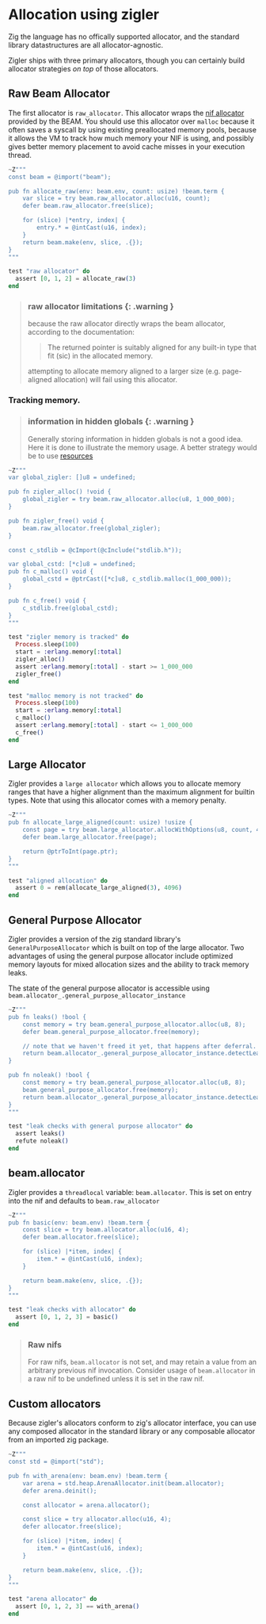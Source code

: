 # Allocation using zigler

Zig the language has no offically supported allocator, and the standard library
datastructures are all allocator-agnostic.  

Zigler ships with three primary allocators, though you can certainly build
allocator strategies *on top* of those allocators.

## Raw Beam Allocator

The first allocator is `raw_allocator`.  This allocator wraps the 
[nif allocator](https://www.erlang.org/doc/man/erl_nif.html#enif_alloc) 
provided by the BEAM.  You should use this allocator over `malloc` because it
often saves a syscall by using existing preallocated memory pools, because
it allows the VM to track how much memory your NIF is using, and possibly
gives better memory placement to avoid cache misses in your execution
thread.

```elixir
~Z"""
const beam = @import("beam");

pub fn allocate_raw(env: beam.env, count: usize) !beam.term {
    var slice = try beam.raw_allocator.alloc(u16, count);
    defer beam.raw_allocator.free(slice);

    for (slice) |*entry, index| {
        entry.* = @intCast(u16, index);
    }
    return beam.make(env, slice, .{});
}
"""

test "raw allocator" do
  assert [0, 1, 2] = allocate_raw(3)
end
```

> ### raw allocator limitations {: .warning }
>
> because the raw allocator directly wraps the beam allocator, according to
> the documentation:
>
> > The returned pointer is suitably aligned for any built-in type that 
> > fit (sic) in the allocated memory.
>
> attempting to allocate memory aligned to a larger size (e.g. page-aligned 
> allocation) will fail using this allocator.

### Tracking memory.

> ### information in hidden globals {: .warning }
>
> Generally storing information in hidden globals is not a good idea.  Here
> it is done to illustrate the memory usage.  A better strategy would be to
> use [resources](5-resources.html)

```elixir
~Z"""
var global_zigler: []u8 = undefined;

pub fn zigler_alloc() !void {
    global_zigler = try beam.raw_allocator.alloc(u8, 1_000_000);
}

pub fn zigler_free() void {
    beam.raw_allocator.free(global_zigler);
}

const c_stdlib = @cImport(@cInclude("stdlib.h"));

var global_cstd: [*c]u8 = undefined;
pub fn c_malloc() void {
    global_cstd = @ptrCast([*c]u8, c_stdlib.malloc(1_000_000));
}

pub fn c_free() void {
    c_stdlib.free(global_cstd);
}
"""

test "zigler memory is tracked" do
  Process.sleep(100)
  start = :erlang.memory[:total]
  zigler_alloc()
  assert :erlang.memory[:total] - start >= 1_000_000
  zigler_free()
end

test "malloc memory is not tracked" do
  Process.sleep(100)
  start = :erlang.memory[:total]
  c_malloc()
  assert :erlang.memory[:total] - start <= 1_000_000
  c_free()
end

```

## Large Allocator

Zigler provides a `large allocator` which allows you to allocate memory ranges
that have a higher alignment than the maximum alignment for builtin types.
Note that using this allocator comes with a memory penalty.

```elixir
~Z"""
pub fn allocate_large_aligned(count: usize) !usize {
    const page = try beam.large_allocator.allocWithOptions(u8, count, 4096, null);
    defer beam.large_allocator.free(page);

    return @ptrToInt(page.ptr);
}
"""

test "aligned allocation" do
  assert 0 = rem(allocate_large_aligned(3), 4096)
end
```

## General Purpose Allocator

Zigler provides a version of the zig standard library's 
`GeneralPurposeAllocator` which is built on top of the large allocator.  Two 
advantages of using the general purpose allocator include optimized memory 
layouts for mixed allocation sizes and the ability to track memory leaks.

The state of the general purpose allocator is accessible using
`beam.allocator_.general_purpose_allocator_instance`

```elixir
~Z"""
pub fn leaks() !bool {
    const memory = try beam.general_purpose_allocator.alloc(u8, 8);
    defer beam.general_purpose_allocator.free(memory);

    // note that we haven't freed it yet, that happens after deferral.
    return beam.allocator_.general_purpose_allocator_instance.detectLeaks();
}

pub fn noleak() !bool {
    const memory = try beam.general_purpose_allocator.alloc(u8, 8);
    beam.general_purpose_allocator.free(memory);
    return beam.allocator_.general_purpose_allocator_instance.detectLeaks();
}
"""

test "leak checks with general purpose allocator" do
  assert leaks()
  refute noleak()
end
```

## beam.allocator

Zigler provides a `threadlocal` variable: `beam.allocator`.  This is set on entry
into the nif and defaults to `beam.raw_allocator`

```elixir
~Z"""
pub fn basic(env: beam.env) !beam.term {
    const slice = try beam.allocator.alloc(u16, 4);
    defer beam.allocator.free(slice);

    for (slice) |*item, index| {
        item.* = @intCast(u16, index);
    }

    return beam.make(env, slice, .{});
}
"""

test "leak checks with allocator" do
  assert [0, 1, 2, 3] = basic()
end
```

> ### Raw nifs
>
> For raw nifs, `beam.allocator` is not set, and may retain a value from an
> arbitrary previous nif invocation.  Consider usage of `beam.allocator` in a
> raw nif to be undefined unless it is set in the raw nif.

## Custom allocators

Because zigler's allocators conform to zig's allocator interface, you can use
any composed allocator in the standard library or any composable allocator 
from an imported zig package.

```elixir
~Z"""
const std = @import("std");

pub fn with_arena(env: beam.env) !beam.term {
    var arena = std.heap.ArenaAllocator.init(beam.allocator);
    defer arena.deinit();

    const allocator = arena.allocator();

    const slice = try allocator.alloc(u16, 4);
    defer allocator.free(slice);

    for (slice) |*item, index| {
        item.* = @intCast(u16, index);
    }

    return beam.make(env, slice, .{});
}
"""

test "arena allocator" do
  assert [0, 1, 2, 3] == with_arena()
end
```

